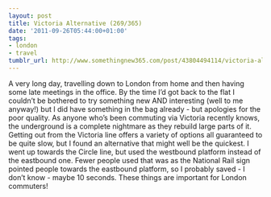 ```yaml
---
layout: post
title: Victoria Alternative (269/365)
date: '2011-09-26T05:44:00+01:00'
tags:
- london
- travel
tumblr_url: http://www.somethingnew365.com/post/43804494114/victoria-alternative-269365
---
```

A very long day, travelling down to London from home and then having some late meetings in the office. By the time I’d got back to the flat I couldn’t be bothered to try something new AND interesting (well to me anyway!) but I did have something in the bag already - but apologies for the poor quality.
As anyone who’s been commuting via Victoria recently knows, the underground is a complete nightmare as they rebuild large parts of it. Getting out from the Victoria line offers a variety of options all guaranteed to be quite slow, but I found an alternative that might well be the quickest. I went up towards the Circle line, but used the westbound platform instead of the eastbound one. Fewer people used that was as the National Rail sign pointed people towards the eastbound platform, so I probably saved - I don’t know - maybe 10 seconds. These things are important for London commuters!
